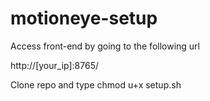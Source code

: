 # motioneye-setup

Access front-end by going to the following url

http://[your_ip]:8765/

Clone repo and type
chmod u+x setup.sh
